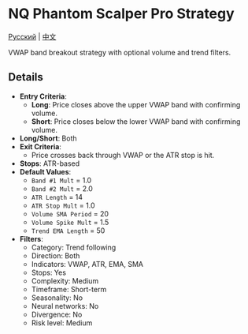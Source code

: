 # NQ Phantom Scalper Pro Strategy
[Русский](README_ru.md) | [中文](README_cn.md)

VWAP band breakout strategy with optional volume and trend filters.

## Details

- **Entry Criteria**:
  - **Long**: Price closes above the upper VWAP band with confirming volume.
  - **Short**: Price closes below the lower VWAP band with confirming volume.
- **Long/Short**: Both
- **Exit Criteria**:
  - Price crosses back through VWAP or the ATR stop is hit.
- **Stops**: ATR-based
- **Default Values**:
  - `Band #1 Mult` = 1.0
  - `Band #2 Mult` = 2.0
  - `ATR Length` = 14
  - `ATR Stop Mult` = 1.0
  - `Volume SMA Period` = 20
  - `Volume Spike Mult` = 1.5
  - `Trend EMA Length` = 50
- **Filters**:
  - Category: Trend following
  - Direction: Both
  - Indicators: VWAP, ATR, EMA, SMA
  - Stops: Yes
  - Complexity: Medium
  - Timeframe: Short-term
  - Seasonality: No
  - Neural networks: No
  - Divergence: No
  - Risk level: Medium
